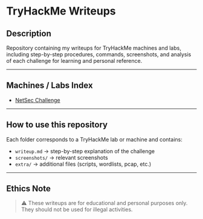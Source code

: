 # TryHackMe Writeups

## Description

Repository containing my writeups for TryHackMe machines and labs, including step-by-step procedures, commands, screenshots, and analysis of each challenge for learning and personal reference.

---

## Machines / Labs Index

- [NetSec Challenge](NetSec-Challenge/writeup.md)

---

## How to use this repository

Each folder corresponds to a TryHackMe lab or machine and contains:

- `writeup.md` → step-by-step explanation of the challenge  
- `screenshots/` → relevant screenshots  
- `extra/` → additional files (scripts, wordlists, pcap, etc.)

---

## Ethics Note

> ⚠️ These writeups are for educational and personal purposes only. They should not be used for illegal activities.

